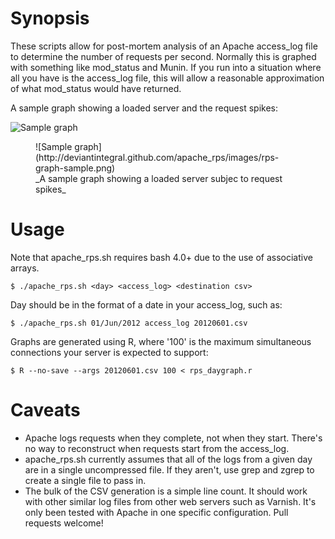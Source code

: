 Synopsis
========

These scripts allow for post-mortem analysis of an Apache access\_log file to
determine the number of requests per second. Normally this is graphed with
something like mod\_status and Munin. If you run into a situation where all you
have is the access\_log file, this will allow a reasonable approximation of what
mod\_status would have returned.

A sample graph showing a loaded server and the request spikes:

![Sample graph](http://deviantintegral.github.com/apache_rps/images/rps-graph-sample.png)

<figure>
![Sample graph](http://deviantintegral.github.com/apache_rps/images/rps-graph-sample.png)
<figcaption class="center">_A sample graph showing a loaded server subjec to request spikes_</figcaption>
</figure>

Usage
=====

Note that apache\_rps.sh requires bash 4.0+ due to the use of associative
arrays.

    $ ./apache_rps.sh <day> <access_log> <destination csv>

Day should be in the format of a date in your access\_log, such as:

    $ ./apache_rps.sh 01/Jun/2012 access_log 20120601.csv

Graphs are generated using R, where '100' is the maximum simultaneous
connections your server is expected to support:

    $ R --no-save --args 20120601.csv 100 < rps_daygraph.r

Caveats
=======
 * Apache logs requests when they complete, not when they start. There's no way
   to reconstruct when requests start from the access\_log.
 * apache\_rps.sh currently assumes that all of the logs from a given day are
   in a single uncompressed file. If they aren't, use grep and zgrep to create
   a single file to pass in.
 * The bulk of the CSV generation is a simple line count. It should work with
   other similar log files from other web servers such as Varnish. It's only
   been tested with Apache in one specific configuration. Pull requests welcome!

